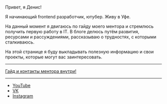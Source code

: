 Привет, я Денис!

Я начинающий frontend разработчик, ютубер. Живу в Уфе.

На данный момент я двигаюсь по гайду моего ментора и стремлюсь получить первую работу в IT. В блоге делюсь путём развития, ресурсами и рассуждениями, рассказываю о трудностях, с которыми сталкиваюсь.

На этой странице я буду выкладывать полезную информацию и свои проекты, которые могут вас заинтересовать.
___

[Гайд и контакты ментора внутри!](https://github.com/denisholmov/Guide-For-Frontend.git)

___
* [YouTube](https://www.youtube.com/channel/UCnOw3CRxk5fXp_u_ki3_ZWA)
* [VK](https://vk.com/id114719448)
* [Instagram](https://instagram.com/denis_holmov?igshid=ZDdkNTZiNTM=)

